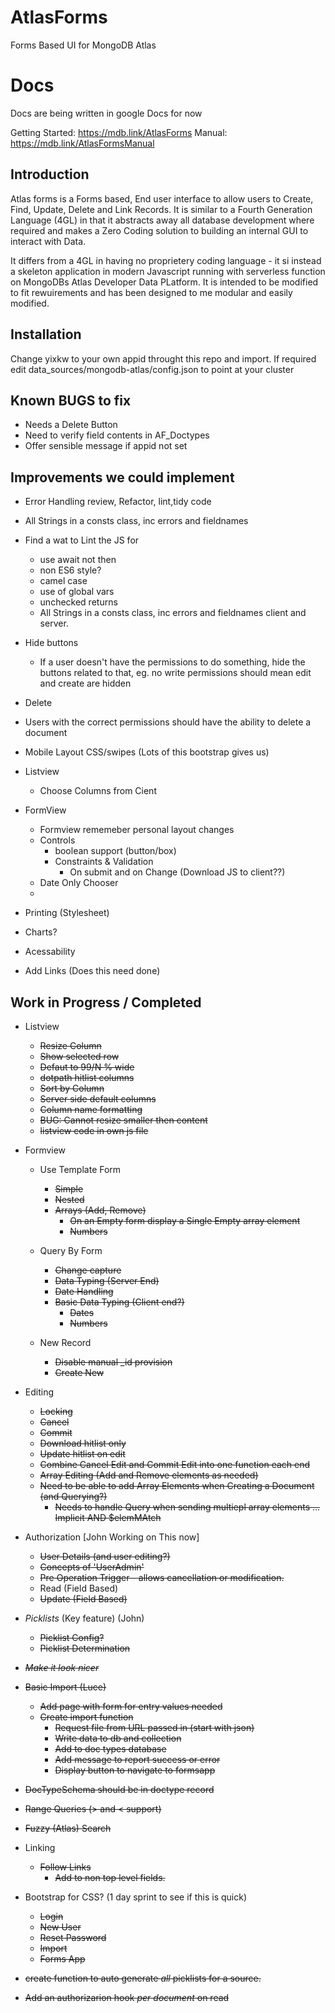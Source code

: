 # AtlasForms
Forms Based UI for MongoDB Atlas

# Docs

Docs are being written in google Docs for now

Getting Started: https://mdb.link/AtlasForms
Manual: https://mdb.link/AtlasFormsManual


## Introduction

Atlas forms is a Forms based, End user interface to allow users to Create, Find, Update, Delete and Link Records. It is similar to a Fourth Generation Language (4GL) in that it abstracts away all
database development where required and makes a Zero Coding solution to building an internal GUI
to interact with Data.

It differs from a 4GL in having no proprietery coding language - it si instead a skeleton application in modern Javascript running with serverless function on MongoDBs Atlas Developer Data PLatform. It is intended to be modified to fit rewuirements and has been designed to me modular and easily modified.

## Installation

Change yixkw to your own appid throught this repo and import.
If required edit data_sources/mongodb-atlas/config.json to point at your cluster

## Known BUGS to fix
- Needs a Delete Button
- Need to verify field contents in AF_Doctypes
- Offer sensible message if appid not set

## Improvements we could implement 


- Error Handling review, Refactor, lint,tidy code

- All Strings in a consts class, inc errors and fieldnames
  

- Find a wat to Lint the JS for
  - use await not then
  - non ES6 style?
  - camel case
  - use of global vars
  - unchecked returns 
  - All Strings in a consts class, inc errors and fieldnames client and server.

- Hide buttons
  - If a user doesn't have the permissions to do something, hide the buttons related to that, eg. no write permissions should mean edit  and create are hidden

- Delete
 - Users with the correct permissions should have the ability to delete a document

- Mobile Layout CSS/swipes (Lots of this bootstrap gives us)

- Listview
  - Choose Columns from Cient

- FormView
    - Formview rememeber personal layout changes
    - Controls
      - boolean support (button/box)
      - Constraints & Validation 
        - On submit and on Change (Download JS to client??)
    - Date Only Chooser
    - 
- Printing (Stylesheet)
- Charts?
- Acessability
- Add Links (Does this need done)
  



## Work in Progress / Completed

- Listview
  - ~~Resize Column~~
  - ~~Show selected row~~
  - ~~Defaut to 99/N % wide~~
  - ~~dotpath hitlist columns~~
  - ~~Sort by Column~~
  - ~~Server side default columns~~
  - ~~Column name formatting~~
  - ~~BUG: Cannot resize smaller then content~~
  - ~~listview code in own js file~~
  
- Formview
  - Use Template Form
    - ~~Simple~~
    - ~~Nested~~
    - ~~Arrays (Add, Remove)~~
      - ~~On an Empty form display a Single Empty array element~~
      - ~~Numbers~~
      
  - Query By Form
    - ~~Change capture~~
    - ~~Data Typing (Server End)~~
    - ~~Date Handling~~  
    - ~~Basic Data Typing (Client end?)~~
      - ~~Dates~~
      - ~~Numbers~~

  - New Record
    - ~~Disable manual _id provision~~
    - ~~Create New~~


- Editing
  - ~~Locking~~
  - ~~Cancel~~
  - ~~Commit~~
  - ~~Download hitlist only~~
  - ~~Update hitlist on edit~~
  -  ~~Combine Cancel Edit and Commit Edit into one function each end~~
  - ~~Array Editing (Add and Remove elements as needed)~~
  - ~~Need to be able to add Array Elements when Creating a Document (and Querying?)~~
    - ~~Needs to handle Query when sending multiepl array elements ... Implicit AND $elemMAtch~~


- Authorization [John Working on This now]
  - ~~User Details (and user editing?)~~
  - ~~Concepts of 'UserAdmin'~~
  - ~~Pre Operation Trigger - allows cancellation or modification.~~
  - Read (Field Based)
  - ~~Update (Field Based)~~

- *Picklists* (Key feature) (John)
  - ~~Picklist Config?~~
  - ~~Picklist Determination~~
  
- ~~*Make it look nicer*~~

- ~~Basic Import (Luce)~~
  - ~~Add  page with form for entry values needed~~  
  - ~~Create import function~~
    - ~~Request file from URL passed in (start with json)~~    
    - ~~Write data to db and collection~~
    - ~~Add to doc types database~~
    - ~~Add message to report success or error~~
    - ~~Display button to navigate to formsapp~~
- ~~DocTypeSchema should be in doctype record~~

- ~~Range Queries (> and < support)~~
- ~~Fuzzy (Atlas) Search~~
  
- Linking 
  - ~~Follow Links~~
    - ~~Add to non top level fields.~~ 

- Bootstrap for CSS? (1 day sprint to see if this is quick)
  - ~~Login~~
  - ~~New User~~
  - ~~Reset Password~~
  - ~~Import~~
  - ~~Forms App~~

- ~~create function  to auto generate *all* picklists for a source.~~

 
- ~~Add an authorizarion hook *per document* on read~~
